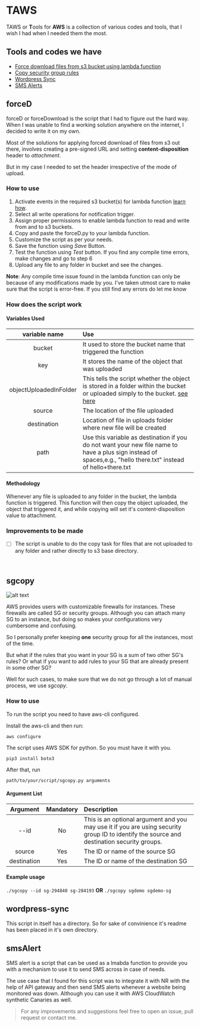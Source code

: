 # TAWS

TAWS or **T**ools for **AWS** is a collection of various codes and tools, that I wish I had when I needed them the most.

## Tools and codes we have

- [Force download files from s3 bucket using lambda function](#forceD)
- [Copy security group rules](#sgcopy)
- [Wordpress Sync](#wordpress-sync)
- [SMS Alerts](#smsAlert)

## forceD

forceD or forceDownload is the script that I had to figure out the hard way. When I was unable to find a working solution anywhere on the internet, I decided to write it on my own.

Most of the solutions for applying forced download of files from s3 out there, involves creating a pre-signed URL and setting **content-disposition** header to *attachment*.

But in my case I needed to set the header irrespective of the mode of upload.

### How to use

1. Activate events in the required s3 bucket(s) for lambda function [learn how](https://docs.aws.amazon.com/AmazonS3/latest/user-guide/enable-event-notifications.html "AWS docs").
2. Select all write operations for notification trigger.
3. Assign proper permissions to enable lambda function to read and write from and to s3 buckets.
4. Copy and paste the forceD.py to your lambda function.
5. Customize the script as per your needs.
6. Save the function using *Save* Button.
7. Test the function using *Test* button. If you find any compile time errors, make changes and go to step 6
8. Upload any file to any folder in bucket and see the changes.

**Note**: Any compile time issue found in the lambda function can only be because of any modifications made by you. I've taken utmost care to make sure that the script is error-free. If you still find any errors do let me know

### How does the script work

#### Variables Used
|variable name           | Use |
|:----------------------:|:----------------------------------------------------------------------------------------------------------------------------------------------------------------|
| bucket                 | It used to store the bucket name that triggered the function                                                                                                    |
| key                    | It stores the name of the object that was uploaded                                                                                                              |
| objectUploadedInFolder | This tells the script whether the object is stored in a folder within the bucket or uploaded simply to the bucket. [see here](#improvements-forceD)             |
| source                 | The location of the file uploaded                                                                                                                               |
| destination            | Location of file in uploads folder where new file will be created                                                                                               |
| path                   | Use this variable as destination if you do not want your new file name to have a plus sign instead of spaces,e.g., "hello there.txt" instead of hello+there.txt |

#### Methodology
Whenever any file is uploaded to any folder in the bucket, the lambda function is triggered. This function will then copy the object uploaded, the object that triggered it, and while copying will set it's content-disposition value to attachment.

### Improvements to be made
- [ ] The script is unable to do the copy task for files that are not uploaded to any folder and rather directly to s3 base directory.

<p>&nbsp;</p>

## sgcopy

![alt text](https://github.com/anirudhdggl/taws/blob/master/docs/images/sgcopy_screenshot.png)

AWS provides users with customizable firewalls for instances. These firewalls are called SG or security groups. Although you can attach many SG to an instance, but doing so makes your configurations very cumbersome and confusing.

So I personally prefer keeping **one** security group for all the instances, most of the time.

But what if the rules that you want in your SG is a sum of two other SG's rules? Or what if you want to add rules to your SG that are already present in some other SG?

Well for such cases, to make sure that we do not go through a lot of manual process, we use *sgcopy*.

### How to use

To run the script you need to have aws-cli configured.

Install the aws-cli and then run:

```aws configure```

The script uses AWS SDK for python. So you must have it with you.

```pip3 install boto3```

After that, run

``` path/to/your/script/sgcopy.py arguments ```

#### Argument List

| Argument    | Mandatory | Description                                                                                                                                |
|:-----------:|:---------:|:-------------------------------------------------------------------------------------------------------------------------------------------|
| --id        | No        | This is an optional argument and you may use it if you are using security group ID to identify the source and destination security groups. |
| source      | Yes       | The ID or name of the source SG                                                                                                            |
| destination | Yes       | The ID or name of the destination SG                                                                                                       |

#### Example usage

```./sgcopy --id sg-294840 sg-284193```
**OR**
```./sgcopy sgdemo sgdemo-sg```

## wordpress-sync

This script in itself has a directory. So for sake of convinience it's readme has been placed in it's own directory.

## smsAlert

SMS alert is a script that can be used as a lmabda function to provide you with a mechanism to use it to send SMS across in case of needs.

The use case that I found for this script was to integrate it with NR with the help of API gateway and then send SMS alerts whenever a website being monitored was down. Although you can use it with AWS CloudWatch synthetic Canaries as well.

>For any improvements and suggestions feel free to open an issue, pull request or contact me.
